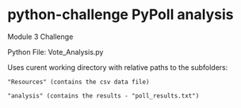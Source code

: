 # python-challenge PyPoll analysis
Module 3 Challenge

Python File: Vote_Analysis.py

Uses curent working directory with relative paths to the subfolders:

    "Resources" (contains the csv data file)

    "analysis" (contains the results - "poll_results.txt")
